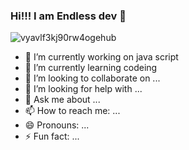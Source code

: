 ### Hi!!! I am Endless dev 👋




![vyavlf3kj90rw4ogehub](https://user-images.githubusercontent.com/84754708/121451779-c66c8480-c9bb-11eb-8773-28a71dd90de3.jpg)


- 🔭 I’m currently working on java script
- 🌱 I’m currently learning codeing
- 👯 I’m looking to collaborate on ...
- 🤔 I’m looking for help with ...
- 💬 Ask me about ...
- 📫 How to reach me: ...
- 😄 Pronouns: ...
- ⚡ Fun fact: ...
